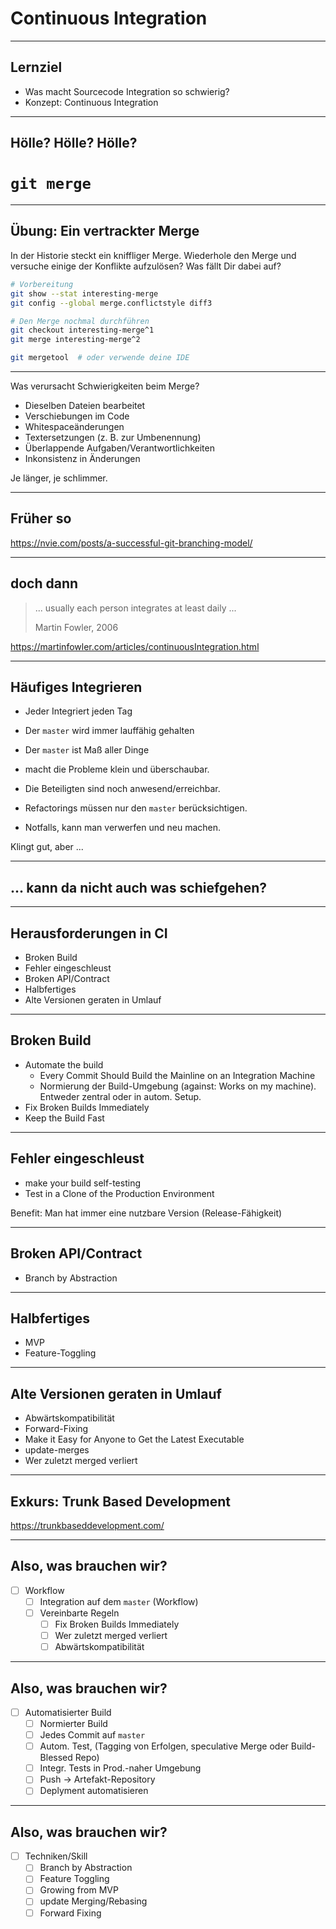 # Continuous Integration

---

## Lernziel

 * Was macht Sourcecode Integration so schwierig?
 * Konzept: Continuous Integration

---

<!-- .slide: data-background-image="continuous-integration/complicated-merge-resolution.png" -->

## Hölle? Hölle? Hölle?

# `git merge`


---

## Übung: Ein vertrackter Merge

In der Historie steckt ein kniffliger Merge.
Wiederhole den Merge und versuche einige der Konflikte aufzulösen?
Was fällt Dir dabei auf?

```bash
# Vorbereitung
git show --stat interesting-merge
git config --global merge.conflictstyle diff3

# Den Merge nochmal durchführen
git checkout interesting-merge^1
git merge interesting-merge^2

git mergetool  # oder verwende deine IDE
```

---

Was verursacht Schwierigkeiten beim Merge?

 * Dieselben Dateien bearbeitet
 * Verschiebungen im Code
 * Whitespaceänderungen
 * Textersetzungen (z. B. zur Umbenennung)
 * Überlappende Aufgaben/Verantwortlichkeiten
 * Inkonsistenz in Änderungen

Je länger, je schlimmer.


---

## Früher so

https://nvie.com/posts/a-successful-git-branching-model/

---

## doch dann

> ... usually each person integrates at least daily ...
>
>  Martin Fowler, 2006


https://martinfowler.com/articles/continuousIntegration.html


---

## Häufiges Integrieren

 * Jeder Integriert jeden Tag
 * Der `master` wird immer lauffähig gehalten
 * Der `master` ist Maß aller Dinge

 * macht die Probleme klein und überschaubar.
 * Die Beteiligten sind noch anwesend/erreichbar.
 * Refactorings müssen nur den `master` berücksichtigen.
 * Notfalls, kann man verwerfen und neu machen.

Klingt gut, aber ...

---

## ... kann da nicht auch was schiefgehen?

---

## Herausforderungen in CI

 * Broken Build
 * Fehler eingeschleust
 * Broken API/Contract
 * Halbfertiges
 * Alte Versionen geraten in Umlauf

---

## Broken Build

 * Automate the build
   * Every Commit Should Build the Mainline on an Integration Machine
   * Normierung der Build-Umgebung (against: Works on my machine). Entweder zentral oder in autom. Setup.
 * Fix Broken Builds Immediately
 * Keep the Build Fast


---

## Fehler eingeschleust

 * make your build self-testing
 * Test in a Clone of the Production Environment

Benefit: Man hat immer eine nutzbare Version (Release-Fähigkeit)

---

## Broken API/Contract

 * Branch by Abstraction

---

## Halbfertiges

 * MVP
 * Feature-Toggling

---

## Alte Versionen geraten in Umlauf

 * Abwärtskompatibilität
 * Forward-Fixing
 * Make it Easy for Anyone to Get the Latest Executable
 * update-merges
 * Wer zuletzt merged verliert

---

## Exkurs: Trunk Based Development

https://trunkbaseddevelopment.com/

---

## Also, was brauchen wir?

 * [ ] Workflow
   - [ ] Integration auf dem `master` (Workflow)
   - [ ] Vereinbarte Regeln
     - [ ] Fix Broken Builds Immediately
     - [ ] Wer zuletzt merged verliert
     - [ ] Abwärtskompatibilität

---

## Also, was brauchen wir?

 * [ ] Automatisierter Build
   - [ ] Normierter Build
   - [ ] Jedes Commit auf `master`
   - [ ] Autom. Test, (Tagging von Erfolgen, speculative Merge oder Build-Blessed Repo)
   - [ ] Integr. Tests in Prod.-naher Umgebung
   - [ ] Push -> Artefakt-Repository
   - [ ] Deplyment automatisieren

---

## Also, was brauchen wir?

 * [ ] Techniken/Skill
   - [ ] Branch by Abstraction
   - [ ] Feature Toggling
   - [ ] Growing from MVP
   - [ ] update Merging/Rebasing
   - [ ] Forward Fixing